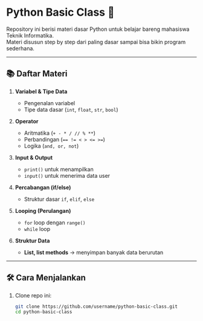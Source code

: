 # Python Basic Class 🐍

Repository ini berisi materi dasar Python untuk belajar bareng mahasiswa Teknik Informatika.  
Materi disusun step by step dari paling dasar sampai bisa bikin program sederhana.  

---

## 📚 Daftar Materi

1. **Variabel & Tipe Data**  
   - Pengenalan variabel  
   - Tipe data dasar (`int`, `float`, `str`, `bool`)  

2. **Operator**  
   - Aritmatika (`+ - * / // % **`)  
   - Perbandingan (`== != < > <= >=`)  
   - Logika (`and, or, not`)  

3. **Input & Output**  
   - `print()` untuk menampilkan  
   - `input()` untuk menerima data user  

4. **Percabangan (if/else)**  
   - Struktur dasar `if`, `elif`, `else`    

5. **Looping (Perulangan)**  
   - `for` loop dengan `range()`  
   - `while` loop    

6. **Struktur Data**  
   - **List, list methods** → menyimpan banyak data berurutan  

---

## 🛠 Cara Menjalankan

1. Clone repo ini:
   ```bash
   git clone https://github.com/username/python-basic-class.git
   cd python-basic-class
